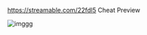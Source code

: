 https://streamable.com/22fdl5 Cheat Preview



![imggg](https://serving.photos.photobox.com/566902357eaa8602c8385b78062e10081577d1e94878c7a0ca5b9e5ae9dc047858372916.jpg)
